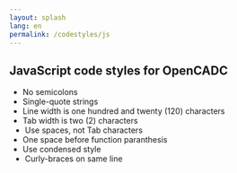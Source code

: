 ```yaml
---
layout: splash
lang: en
permalink: /codestyles/js
---
```


<section class="main-content">

# JavaScript code styles for OpenCADC

<div class="row">
<ul>
<li>No semicolons</li>
<li>Single-quote strings</li>
<li>Line width is one hundred and twenty (120) characters</li>
<li>Tab width is two (2) characters</li>
  <li style="margin-left: 4px;">Use spaces, not Tab characters</li>
<li>One space before function paranthesis</li>
<li>Use condensed style</li>
  <li style="margin-left: 4px;">Curly-braces on same line</li>
</ul>
</div>

</section>
